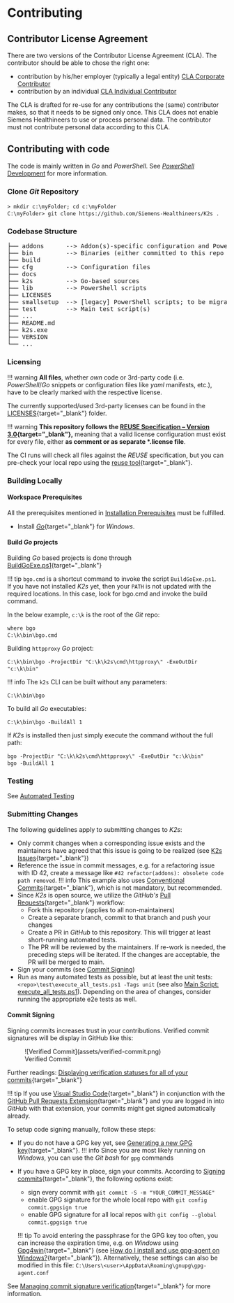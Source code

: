 <!--
SPDX-FileCopyrightText: © 2024 Siemens Healthcare GmbH
SPDX-License-Identifier: MIT
-->

# Contributing
## Contributor License Agreement
There are two versions of the Contributor License Agreement (CLA). 
The contributor should be able to chose the right one: 

* contribution by his/her employer (typically a legal entity) [CLA Corporate Contributor](./cla-corporate-contributor.md)
* contribution by an individual [CLA Individual Contributor](./cla-individual-contributor.md) 

The CLA is drafted for re-use for any contributions the (same) contributor makes, so that it needs to be signed only once.
This CLA does not enable Siemens Healthineers to use or process personal data. The contributor must not contribute personal data according to this CLA.

## Contributing with code
The code is mainly written in *Go* and *PowerShell*. See [*PowerShell* Development](powershell-dev.md) for more information.

### Clone *Git* Repository

```console
> mkdir c:\myFolder; cd c:\myFolder
C:\myFolder> git clone https://github.com/Siemens-Healthineers/K2s .
```

### Codebase Structure
<pre>
├── addons      --> Addon(s)-specific configuration and PowerShell scripts
├── bin         --> Binaries (either committed to this repo or dropped as build target)
├── build
├── cfg         --> Configuration files
├── docs
├── k2s         --> Go-based sources
├── lib         --> PowerShell scripts
├── LICENSES
├── smallsetup  --> [legacy] PowerShell scripts; to be migrated to "lib"
├── test        --> Main test script(s)
├── ...
├── README.md
├── k2s.exe
├── VERSION
└── ...
</pre>

### Licensing
!!! warning
    **All files**, whether *own* code or 3rd-party code (i.e. *PowerShell*/*Go* snippets or configuration files like *yaml* manifests, etc.), have to be clearly marked with the respective license.

The currently supported/used 3rd-party licenses can be found in the [LICENSES](https://github.com/Siemens-Healthineers/K2s/tree/main/LICENSES){target="_blank"} folder.

!!! warning
    **This repository follows the [REUSE Specification – Version 3.0](https://reuse.software/spec/){target="_blank"},** meaning that a valid license configuration must exist for every file, either **as comment or as separate \*.license file**.

The CI runs will check all files against the *REUSE* specification, but you can pre-check your local repo using the [reuse tool](https://github.com/fsfe/reuse-tool){target="_blank"}.

### Building Locally
#### Workspace Prerequisites
All the prerequisites mentioned in [Installation Prerequisites](../../op-manual/installation.md#prerequisites) must be fulfilled.

* Install [*Go*](https://go.dev/dl/){target="_blank"} for *Windows*.

#### Build *Go* projects
Building *Go* based projects is done through [BuildGoExe.ps1](https://github.com/Siemens-Healthineers/K2s/blob/main/smallsetup/common/BuildGoExe.ps1){target="_blank"}

!!! tip
    `bgo.cmd` is a shortcut command to invoke the script `BuildGoExe.ps1`.<br/>
    If you have not installed *K2s* yet, then your `PATH` is not updated with the required locations. In this case, look for bgo.cmd and invoke the build command.

In the below example, `c:\k` is the root of the *Git* repo:
```console
where bgo
C:\k\bin\bgo.cmd
```

Building `httpproxy` *Go* project:
```console
C:\k\bin\bgo -ProjectDir "C:\k\k2s\cmd\httpproxy\" -ExeOutDir "c:\k\bin"
```

!!! info
    The `k2s` CLI can be built without any parameters:
```console
C:\k\bin\bgo
```

To build all *Go* executables:
```console
C:\k\bin\bgo -BuildAll 1
```

If *K2s* is installed then just simply execute the command without the full path:
```console
bgo -ProjectDir "C:\k\k2s\cmd\httpproxy\" -ExeOutDir "c:\k\bin"
bgo -BuildAll 1
```

### Testing 
See [Automated Testing](automated-testing.md)

### Submitting Changes
The following guidelines apply to submitting changes to *K2s*:

- Only commit changes when a corresponding issue exists and the maintainers have agreed that this issue is going to be realized (see [K2s Issues](https://github.com/Siemens-Healthineers/K2s/issues){target="_blank"})
- Reference the issue in commit messages, e.g. for a refactoring issue with ID 42, create a message like `#42 refactor(addons): obsolete code path removed`. 
!!! info
    This example also uses [Conventional Commits](https://www.conventionalcommits.org/en/v1.0.0/){target="_blank"}, which is not mandatory, but recommended.
- Since *K2s* is open source, we utilize the *GitHub's* [Pull Requests](https://docs.github.com/en/pull-requests){target="_blank"} workflow:
    - Fork this repository (applies to all non-maintainers)
    - Create a separate branch, commit to that branch and push your changes
    - Create a PR in *GitHub* to this repository. This will trigger at least short-running automated tests.
    - The PR will be reviewed by the maintainers. If re-work is needed, the preceding steps will be iterated. If the changes are acceptable, the PR will be merged to main.
- Sign your commits (see [Commit Signing](#commit-signing))
- Run as many automated tests as possible, but at least the unit tests: `<repo>\test\execute_all_tests.ps1 -Tags unit` (see also [Main Script: execute_all_tests.ps1](automated-testing.md#main-script-execute_all_testsps1)). Depending on the area of changes, consider running the appropriate e2e tests as well.

#### Commit Signing
Signing commits increases trust in your contributions. Verified commit signatures will be display in GitHub like this:

<figure markdown="span">
  ![Verified Commit](assets/verified-commit.png)
  <figcaption>Verified Commit</figcaption>
</figure>
  
Further readings: [Displaying verification statuses for all of your commits](https://docs.github.com/en/authentication/managing-commit-signature-verification/displaying-verification-statuses-for-all-of-your-commits){target="_blank"}

!!! tip
    If you use [Visual Studio Code](https://code.visualstudio.com/){target="_blank"} in conjunction with the [GitHub Pull Requests Extension](https://marketplace.visualstudio.com/items?itemName=GitHub.vscode-pull-request-github){target="_blank"} and you are logged in into *GitHub* with that extension, your commits might get signed automatically already.

To setup code signing manually, follow these steps:

- If you do not have a GPG key yet, see [Generating a new GPG key](https://docs.github.com/en/authentication/managing-commit-signature-verification/generating-a-new-gpg-key){target="_blank"}.
!!! info
    Since you are most likely running on *Windows*, you can use the *Git bash* for `gpg` commands
- If you have a GPG key in place, sign your commits. According to [Signing commits](https://docs.github.com/en/authentication/managing-commit-signature-verification/signing-commits){target="_blank"}, the following options exist:
    - sign every commit with `git commit -S -m "YOUR_COMMIT_MESSAGE"`
    - enable GPG signature for the whole local repo with `git config commit.gpgsign true`
    - enable GPG signature for all local repos with `git config --global commit.gpgsign true`
    
    !!! tip
        To avoid entering the passphrase for the GPG key too often, you can increase the expiration time, e.g. on *Windows* using [Gpg4win](https://gpg4win.org/download.html){target="_blank"} (see [How do I install and use gpg-agent on Windows?](https://stackoverflow.com/a/66821816){target="_blank"}). Alternatively, these settings can also be modified in this file: `C:\Users\<user>\AppData\Roaming\gnupg\gpg-agent.conf`

See [Managing commit signature verification](https://docs.github.com/en/authentication/managing-commit-signature-verification){target="_blank"} for more information.
